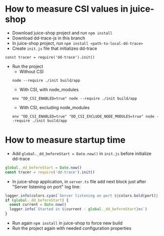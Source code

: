 # How to measure CSI values in juice-shop

* Download juice-shop project and run `npm install`
* Download dd-trace-js in this branch
* In juice-shop project, run `npm install <path-to-local-dd-trace>`
* Create `init.js` file that initializes dd-trace
```
const tracer = require('dd-trace').init()
```
* Run the project
  * Without CSI
  ```shell
  node --require ./init build/app
  ```
  * With CSI, with node_modules
  ```shell
  env "DD_CSI_ENABLED=true" node --require ./init build/app
  ```
  * With CSI, excluding node_modules
  ```shell
  env "DD_CSI_ENABLED=true" "DD_CSI_EXCLUDE_NODE_MODULES=true" node --require ./init build/app
  ```

# How to measure startup time
* Add `global._dd_beforeStart = Date.now()` in `init.js` before initialize dd-trace
```javascript
global._dd_beforeStart = Date.now()
const tracer = require('dd-trace').init()
```

* In juice-shop application, in `server.ts` file add next block just after "Server listening on port" log line:
```javascript
logger.info(colors.cyan(`Server listening on port ${colors.bold(port)}`))
if (global._dd_beforeStart) {
  const current = Date.now()
  logger.info(`Started in ${current - global._dd_beforeStart}ms`)
}
```
* Run again `npm install` in juice-shop to force new build
* Run the project again with needed configuration properties
